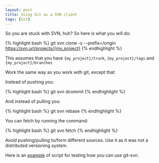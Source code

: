 ```yaml
---
layout: post
title: Using Git as a SVN client
tags: [Git]
---
```


So you are stuck with SVN, huh? So here is what you will do:

{% highlight bash %}
git svn clone -s --prefix=/origin https://svn.url/projects/{my_project}
{% endhighlight %}

This assumes that you have ```{my_project}/trunk```, ```{my_project}/tags``` and ```{my_project}/branches```

Work the same way as you work with git, except that:

Instead of pushing you:

{% highlight bash %}
git svn dcommit
{% endhighlight %}

And instead of pulling you:

{% highlight bash %}
git svn rebase
{% endhighlight %}

You can fetch by running the command:

{% highlight bash %}
git svn fetch
{% endhighlight %}

Avoid pushing/pulling to/form different sources. Use it as it was not a distributed versioning system.

Here is an [example](https://gist.github.com/mjacobus/34b3aae09a2c36926dd6) of script for testing how you can use git-svn.
